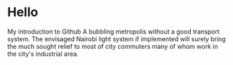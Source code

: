 # Hello
My introduction to Github
A bubbling metropolis without a good transport system. The envisaged Nairobi light system if implemented will surely bring the much sought relief to most of city commuters many of whom work in the city's industrial area.
